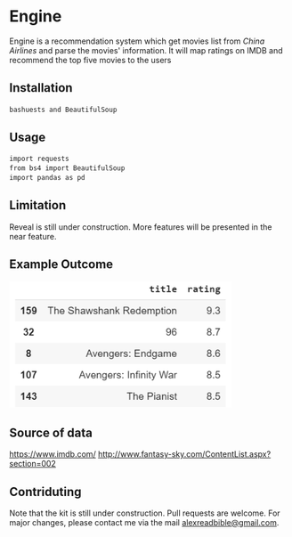 # Engine
Engine is a recommendation system which get movies list from *China Airlines* and parse the movies' information. It will map ratings on IMDB and recommend the top five movies to the users

## Installation
```bash
bashuests and BeautifulSoup
```

## Usage
```bash
import requests
from bs4 import BeautifulSoup
import pandas as pd
```

## Limitation
Reveal is still under construction. More features will be presented in the near feature.

## Example Outcome

<img src="images/Top%20five%20movies%20list.PNG" width="400">

## Source of data
https://www.imdb.com/
http://www.fantasy-sky.com/ContentList.aspx?section=002

## Contriduting
Note that the kit is still under construction. Pull requests are welcome. For major changes, please contact me via the mail alexreadbible@gmail.com.

